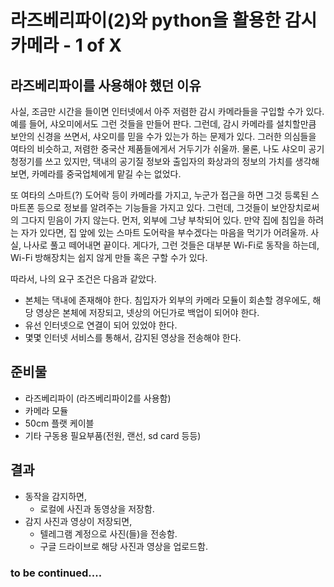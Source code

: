 # 라즈베리파이(2)와 python을 활용한 감시 카메라 - 1 of X

## 라즈베리파이를 사용해야 했던 이유

사실, 조금만 시간을 들이면 인터넷에서 아주 저렴한 감시 카메라들을 구입할 수가 있다. 예를 들어, 샤오미에서도 그런 것들을 만들어 판다.
그런데, 감시 카메라를 설치할만큼 보안의 신경을 쓰면서, 샤오미를 믿을 수가 있는가 하는 문제가 있다. 
그러한 의심들을 여타의 비슷하고, 저렴한 중국산 제품들에게서 거두기가 쉬울까.
물론, 나도 샤오미 공기청정기를 쓰고 있지만, 댁내의 공기질 정보와 출입자의 화상과의 정보의 가치를 생각해보면, 
카메라를 중국업체에게 맡길 수는 없었다.

또 여타의 스마트(?) 도어락 등이 카메라를 가지고, 누군가 접근을 하면 그것 등록된 스마트폰 등으로 정보를 알려주는 기능들을 가지고 있다.
그런데, 그것들이 보안장치로써의 그다지 믿음이 가지 않는다. 먼저, 외부에 그냥 부착되어 있다. 
만약 집에 침입을 하려는 자가 있다면, 집 앞에 있는 스마트 도어락을 부수겠다는 마음을 먹기가 어려울까. 사실, 나사로 풀고 떼어내면 끝이다.
게다가, 그런 것들은 대부분 Wi-Fi로 동작을 하는데, Wi-Fi 방해장치는 쉽지 않게 만들 혹은 구할 수가 있다. 

따라서, 나의 요구 조건은 다음과 같았다.
* 본체는 댁내에 존재해야 한다. 침입자가 외부의 카메라 모듈이 회손할 경우에도, 해당 영상은 본체에 저장되고, 넷상의 어딘가로 백업이 되어야 한다.
* 유선 인터넷으로 연결이 되어 있었야 한다.
* 몇몇 인터넷 서비스를 통해서, 감지된 영상을 전송해야 한다.

## 준비물
* 라즈베리파이 (라즈베리파이2를 사용함)
* 카메라 모듈
* 50cm 플랫 케이블
* 기타 구동용 필요부품(전원, 랜선, sd card 등등)

## 결과
* 동작을 감지하면, 
  - 로컬에 사진과 동영상을 저장함. 
* 감지 사진과 영상이 저장되면,
  - 텔레그램 계정으로 사진(들)을 전송함.
  - 구글 드라이브로 해당 사진과 영상을 업로드함.

### to be continued....


